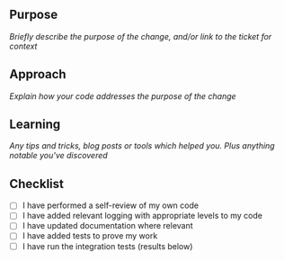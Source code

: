 ## Purpose

_Briefly describe the purpose of the change, and/or link to the ticket for context_

## Approach

_Explain how your code addresses the purpose of the change_

## Learning

_Any tips and tricks, blog posts or tools which helped you. Plus anything notable you've discovered_

## Checklist

* [ ] I have performed a self-review of my own code
* [ ] I have added relevant logging with appropriate levels to my code
* [ ] I have updated documentation where relevant
* [ ] I have added tests to prove my work
* [ ] I have run the integration tests (results below)
